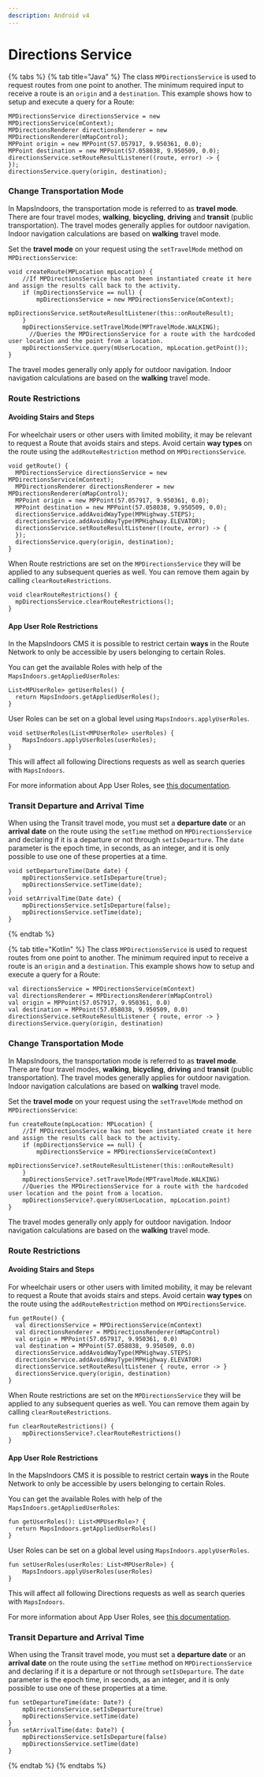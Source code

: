 ```yaml
---
description: Android v4
---
```


# Directions Service

{% tabs %}
{% tab title="Java" %}
The class `MPDirectionsService` is used to request routes from one point to another. The minimum required input to receive a route is an `origin` and a `destination`. This example shows how to setup and execute a query for a Route:

```
MPDirectionsService directionsService = new MPDirectionsService(mContext);
MPDirectionsRenderer directionsRenderer = new MPDirectionsRenderer(mMapControl);
MPPoint origin = new MPPoint(57.057917, 9.950361, 0.0);
MPPoint destination = new MPPoint(57.058038, 9.950509, 0.0);
directionsService.setRouteResultListener((route, error) -> {
});
directionsService.query(origin, destination);
```

### Change Transportation Mode[​](https://docs.mapsindoors.com/directions-service#change-transportation-mode) <a href="#change-transportation-mode" id="change-transportation-mode"></a>

In MapsIndoors, the transportation mode is referred to as **travel mode**. There are four travel modes, **walking**, **bicycling**, **driving** and **transit** (public transportation). The travel modes generally applies for outdoor navigation. Indoor navigation calculations are based on **walking** travel mode.

Set the **travel mode** on your request using the `setTravelMode` method on `MPDirectionsService`:

```
void createRoute(MPLocation mpLocation) {
    //If MPDirectionsService has not been instantiated create it here and assign the results call back to the activity.
    if (mpDirectionsService == null) {
        mpDirectionsService = new MPDirectionsService(mContext);
        mpDirectionsService.setRouteResultListener(this::onRouteResult);
    }
    mpDirectionsService.setTravelMode(MPTravelMode.WALKING);
      //Queries the MPDirectionsService for a route with the hardcoded user location and the point from a location.
    mpDirectionsService.query(mUserLocation, mpLocation.getPoint());
}
```

The travel modes generally only apply for outdoor navigation. Indoor navigation calculations are based on the **walking** travel mode.

### Route Restrictions[​](https://docs.mapsindoors.com/directions-service#route-restrictions) <a href="#route-restrictions" id="route-restrictions"></a>

#### Avoiding Stairs and Steps[​](https://docs.mapsindoors.com/directions-service#avoiding-stairs-and-steps) <a href="#avoiding-stairs-and-steps" id="avoiding-stairs-and-steps"></a>

For wheelchair users or other users with limited mobility, it may be relevant to request a Route that avoids stairs and steps. Avoid certain **way types** on the route using the `addRouteRestriction` method on `MPDirectionsService`.

```
void getRoute() {
  MPDirectionsService directionsService = new MPDirectionsService(mContext);
  MPDirectionsRenderer directionsRenderer = new MPDirectionsRenderer(mMapControl);
  MPPoint origin = new MPPoint(57.057917, 9.950361, 0.0);
  MPPoint destination = new MPPoint(57.058038, 9.950509, 0.0);
  directionsService.addAvoidWayType(MPHighway.STEPS);
  directionsService.addAvoidWayType(MPHighway.ELEVATOR);
  directionsService.setRouteResultListener((route, error) -> {
  });
  directionsService.query(origin, destination);
}
```

When Route restrictions are set on the `MPDirectionsService` they will be applied to any subsequent queries as well. You can remove them again by calling `clearRouteRestrictions`.

```
void clearRouteRestrictions() {
  mpDirectionsService.clearRouteRestrictions();
}
```

#### App User Role Restrictions[​](https://docs.mapsindoors.com/directions-service#app-user-role-restrictions) <a href="#app-user-role-restrictions" id="app-user-role-restrictions"></a>

In the MapsIndoors CMS it is possible to restrict certain **ways** in the Route Network to only be accessible by users belonging to certain Roles.

You can get the available Roles with help of the `MapsIndoors.getAppliedUserRoles`:

```
List<MPUserRole> getUserRoles() {
  return MapsIndoors.getAppliedUserRoles();
}
```

User Roles can be set on a global level using `MapsIndoors.applyUserRoles`.

```
void setUserRoles(List<MPUserRole> userRoles) {
    MapsIndoors.applyUserRoles(userRoles);
}
```

This will affect all following Directions requests as well as search queries with `MapsIndoors`.

For more information about App User Roles, see [this documentation](https://docs.mapsindoors.com/app-user-roles/).

### Transit Departure and Arrival Time[​](https://docs.mapsindoors.com/directions-service#transit-departure-and-arrival-time) <a href="#transit-departure-and-arrival-time" id="transit-departure-and-arrival-time"></a>

When using the Transit travel mode, you must set a **departure date** or an **arrival date** on the route using the `setTime` method on `MPDirectionsService` and declaring if it is a departure or not through `setIsDeparture`. The `date` parameter is the epoch time, in seconds, as an integer, and it is only possible to use one of these properties at a time.

```
void setDepartureTime(Date date) {
    mpDirectionsService.setIsDeparture(true);
    mpDirectionsService.setTime(date);
}
void setArrivalTime(Date date) {
    mpDirectionsService.setIsDeparture(false);
    mpDirectionsService.setTime(date);
}
```
{% endtab %}

{% tab title="Kotlin" %}
The class `MPDirectionsService` is used to request routes from one point to another. The minimum required input to receive a route is an `origin` and a `destination`. This example shows how to setup and execute a query for a Route:

```
val directionsService = MPDirectionsService(mContext)
val directionsRenderer = MPDirectionsRenderer(mMapControl)
val origin = MPPoint(57.057917, 9.950361, 0.0)
val destination = MPPoint(57.058038, 9.950509, 0.0)
directionsService.setRouteResultListener { route, error -> }
directionsService.query(origin, destination)
```

### Change Transportation Mode[​](https://docs.mapsindoors.com/directions-service#change-transportation-mode-1) <a href="#change-transportation-mode-1" id="change-transportation-mode-1"></a>

In MapsIndoors, the transportation mode is referred to as **travel mode**. There are four travel modes, **walking**, **bicycling**, **driving** and **transit** (public transportation). The travel modes generally applies for outdoor navigation. Indoor navigation calculations are based on **walking** travel mode.

Set the **travel mode** on your request using the `setTravelMode` method on `MPDirectionsService`:

```
fun createRoute(mpLocation: MPLocation) {
    //If MPDirectionsService has not been instantiated create it here and assign the results call back to the activity.
    if (mpDirectionsService == null) {
        mpDirectionsService = MPDirectionsService(mContext)
        mpDirectionsService?.setRouteResultListener(this::onRouteResult)
    }
    mpDirectionsService?.setTravelMode(MPTravelMode.WALKING)
    //Queries the MPDirectionsService for a route with the hardcoded user location and the point from a location.
    mpDirectionsService?.query(mUserLocation, mpLocation.point)
}
```

The travel modes generally only apply for outdoor navigation. Indoor navigation calculations are based on the **walking** travel mode.

### Route Restrictions[​](https://docs.mapsindoors.com/directions-service#route-restrictions-1) <a href="#route-restrictions-1" id="route-restrictions-1"></a>

#### Avoiding Stairs and Steps[​](https://docs.mapsindoors.com/directions-service#avoiding-stairs-and-steps-1) <a href="#avoiding-stairs-and-steps-1" id="avoiding-stairs-and-steps-1"></a>

For wheelchair users or other users with limited mobility, it may be relevant to request a Route that avoids stairs and steps. Avoid certain **way types** on the route using the `addRouteRestriction` method on `MPDirectionsService`.

```
fun getRoute() {
  val directionsService = MPDirectionsService(mContext)
  val directionsRenderer = MPDirectionsRenderer(mMapControl)
  val origin = MPPoint(57.057917, 9.950361, 0.0)
  val destination = MPPoint(57.058038, 9.950509, 0.0)
  directionsService.addAvoidWayType(MPHighway.STEPS)
  directionsService.addAvoidWayType(MPHighway.ELEVATOR)
  directionsService.setRouteResultListener { route, error -> }
  directionsService.query(origin, destination)
}
```

When Route restrictions are set on the `MPDirectionsService` they will be applied to any subsequent queries as well. You can remove them again by calling `clearRouteRestrictions`.

```
fun clearRouteRestrictions() {
    mpDirectionsService?.clearRouteRestrictions()
}
```

#### App User Role Restrictions[​](https://docs.mapsindoors.com/directions-service#app-user-role-restrictions-1) <a href="#app-user-role-restrictions-1" id="app-user-role-restrictions-1"></a>

In the MapsIndoors CMS it is possible to restrict certain **ways** in the Route Network to only be accessible by users belonging to certain Roles.

You can get the available Roles with help of the `MapsIndoors.getAppliedUserRoles`:

```
fun getUserRoles(): List<MPUserRole>? {
  return MapsIndoors.getAppliedUserRoles()
}
```

User Roles can be set on a global level using `MapsIndoors.applyUserRoles`.

```
fun setUserRoles(userRoles: List<MPUserRole>) {
    MapsIndoors.applyUserRoles(userRoles)
}
```

This will affect all following Directions requests as well as search queries with `MapsIndoors`.

For more information about App User Roles, see [this documentation](https://docs.mapsindoors.com/app-user-roles/).

### Transit Departure and Arrival Time[​](https://docs.mapsindoors.com/directions-service#transit-departure-and-arrival-time-1) <a href="#transit-departure-and-arrival-time-1" id="transit-departure-and-arrival-time-1"></a>

When using the Transit travel mode, you must set a **departure date** or an **arrival date** on the route using the `setTime` method on `MPDirectionsService` and declaring if it is a departure or not through `setIsDeparture`. The `date` parameter is the epoch time, in seconds, as an integer, and it is only possible to use one of these properties at a time.

```
fun setDepartureTime(date: Date?) {
    mpDirectionsService.setIsDeparture(true)
    mpDirectionsService.setTime(date)
}
fun setArrivalTime(date: Date?) {
    mpDirectionsService.setIsDeparture(false)
    mpDirectionsService.setTime(date)
}
```
{% endtab %}
{% endtabs %}
